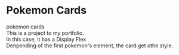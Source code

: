 # Pokemon Cards
 pokemon cards <br>
This is a project to my portfolio. <br>
In this case, it has a Display Flex <br>
Denpending of the first pokemon's element, the card get othe style.
